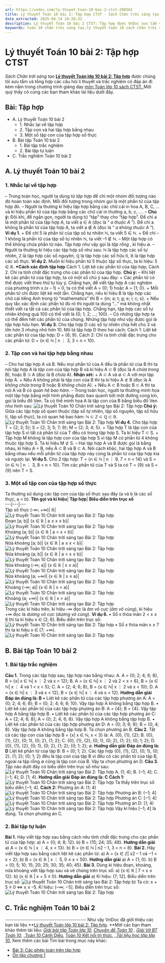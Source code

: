 ```yaml
---
url: https://vndoc.com/ly-thuyet-toan-10-bai-2-ctst-290561
title: Lý thuyết Toán 10 bài 2: Tập hợp CTST - Sách Chân trời sáng tạo - VnDoc.com
date_extracted: 2025-04-14 20:26:32
description: Lý thuyết Toán 10 bài 2 CTST: Tập hợp được VnDoc sưu tầm và giới thiệu  để tham khảo chuẩn bị cho bài giảng học kì mới sắp tới đây của mình.
keywords: toán 10 chân trời sáng tạo,lý thuyết toán 10 sách chân trời sáng tạo,lý thuyết toán học 10 CTST,Toán lớp 10,ôn tập lý thuyết toán lớp 10,lý thuyết môn toán 10,lý thuyết toán 10 CTST,Lý thuyết môn toán 10 bài 2,Tập hợp,trắc nghiệm toán 10 CTST,Lý thuyết toán 10 bài 2 CTST,trắc nghiệm bài Tập hợp
---
```


# Lý thuyết Toán 10 bài 2: Tập hợp CTST
 _Sách Chân trời sáng tạo_
**[Lý thuyết Toán lớp 10 bài 2: Tập hợp](<https://vndoc.com/ly-thuyet-toan-10-bai-2-ctst-290561>)** được chúng tôi sưu tầm và tổng hợp các câu hỏi lí thuyết và trắc nghiệm có đáp án đi kèm nằm trong chương trình giảng dạy [môn Toán lớp 10 sách CTST. ](<https://vndoc.com/toan-10-chan-troi-sang-tao-tap1>)Mời quý thầy cô cùng các bạn tham khảo tài liệu dưới đây.
## Bài: Tập hợp
  * A. Lý thuyết Toán 10 bài 2
    * 1\. Nhắc lại về tập hợp
    * 2\. Tập con và hai tập hợp bằng nhau
    * 3\. Một số tập con của tập hợp số thực
  * B. Bài tập Toán 10 bài 2
    * 1\. Bài tập trắc nghiệm
    * 2\. Bài tập tự luận
  * C. Trắc nghiệm Toán 10 bài 2

## **A. Lý thuyết Toán 10 bài 2**
### **1\. Nhắc lại về tập hợp**
– Trong toán học, người ta dùng từ _tập hợp_ để chỉ một nhóm đối tượng nào đó hoàn toàn xác định. Mỗi đối tượng trong nhóm gọi là một phần tử của tập hợp đó.
– Người ta thường kí hiệu tập hợp bằng các chữ cái in hoa A, B, C, … và kí hiệu phần tử của tập hợp bằng các chữ cái in thường a, b, c, ….
– **Chú ý:** Đôi khi, để ngắn gọn, người ta dùng từ “tập” thay cho “tập hợp”.
Để chỉ a là một phần tử của tập hợp A, ta viết a ∈ A \(đọc là “ _a thuộc A_ ”\). Để chỉ a không là phần tử của tập hợp A, ta viết a ∉ A \(đọc là “ _a không thuộc A_ ”\).
**Ví dụ 1.**
\+ Để chỉ 5 là phần tử của tập số tự nhiên ℕ, ta viết 5 ∈ ℕ.
\+ Để chỉ –1 không là phần tử của tập số tự nhiên ℕ, ta viết –1 ∉ ℕ.
– Một tập hợp có thể không chứa phần tử nào. Tập hợp như vậy gọi là _tập rỗng_ , kí hiệu ∅.
– Người ta thường kí hiệu các tập hợp số như sau: ℕ là tập hợp các số tự nhiên, ℤ là tập hợp các số nguyên, ℚ là tập hợp các số hữu tỉ, ℝ là tập hợp các số thực.
**Ví dụ 2.** Muốn kí hiệu phần tử 5 thuộc tập số thực, ta kí hiệu: 5 ∈ ℝ.
**\*Cách xác định tập hợp**
Cách 1. Liệt kê các phần tử của tập hợp;
Cách 2. Chỉ ra tính chất đặc trưng cho các phần tử của tập hợp.
**Chú ý:**
– Khi liệt kê các phần tử của tập hợp, ta có một số chú ý sau đây:
\+ Các phần tử có thể được viết theo thứ tự tùy ý.
Chẳng hạn, để viết tập hợp A các nghiệm của phương trình x.\(x – 1\) = 0, ta có thể viết A = \{0; 1\} hoặc A = \{1; 0\}.
\+ Mỗi phần tử chỉ được liệt kê một lần.
Chẳng hạn, nếu kí hiệu B là tập hợp các chữ cái tiếng Anh trong từ “mathematics” thì B = \{m; a; t; g; e; i; c; s\}.
\+ Nếu quy tắc xác định các phần tử đủ rõ thì người ta dùng “…” mà không nhất thiết viết ra tất cả các phần tử của tập hợp.
Chẳng hạn, tập hợp các số tự nhiên không quá 100 có thể viết là \{0; 1; 2; …; 100\}.
– Có những tập hợp ta có thể đếm hết các phần tử của chúng. Những tập hợp như vậy được gọi là _tập hợp hữu hạn._
**Ví dụ 3.** Cho tập hợp D các số tự nhiên chia hết cho 3 và lớn hơn 3 nhưng nhỏ hơn 10. Mô tả tập hợp D theo hai cách:
Cách 1: Liệt kê các phần tử của tập hợp: D = \{6; 9\}.
Cách 2: Chỉ ra tính chất đặc trưng cho các phẩn tử: D = \{n ∈ ℕ | n ⋮ 3, 3 < n < 10\}.
### **2\. Tập con và hai tập hợp bằng nhau**
– Cho hai tập hợp A và B. Nếu mọi phần tử của A đều là phần tử của B thì ta nói tập hợp A là _tập con_ của tập hợp B và kí hiệu A ⊂ B \(đọc là A _chứa trong_ B\), hoặc B ⊃ A \(đọc là B _chứa_ A\).
**Nhận xét:**
\+ A ⊂ A và ∅ ⊂ A với mọi tập hợp A.
\+ Nếu A không phải là tập con của B thì ta kí hiệu A ⊄ B \(đọc là A _không chứa trong_ B hoặc B _không chứa_ A\).
\+ Nếu A ⊂ B hoặc B ⊂ A thì ta nói A và B có _quan hệ bao hàm._
– Trong toán học, người ta thường minh họa một tập hợp bằng một hình phẳng được bao quanh bởi một đường cong kín, gọi là biểu đồ Ven.
Ta có thể minh họa A là tập con của B bằng biểu đồ Ven như hình sau:
![Lý thuyết Toán 10 Chân trời sáng tạo Bài 2: Tập hợp](https://i.vdoc.vn/data/image/2023/03/03/ly-thuyet-bai-2-tap-hop-a.png)
**Chú ý:** Giữa các tập hợp số quen thuộc \(tập số tự nhiên, tập số nguyên, tập số hữu tỉ, tập số thực\), ta có quan hệ bao hàm: ℕ ⊂ ℤ ⊂ ℚ ⊂ ℝ.
![Lý thuyết Toán 10 Chân trời sáng tạo Bài 2: Tập hợp](https://i.vdoc.vn/data/image/2023/03/03/ly-thuyet-bai-2-tap-hop-b.png)
**Ví dụ 4.** Cho tập hợp T = \{2; 3; 5\}; S = \{2; 3; 5; 7; 9\}; M = \{2; 3; 4; 5\}.
\+ Tập hợp T là tập con của tập hợp S vì tất cả phần tử của T đều có trong tập hợp S.
Ta kí hiệu T ⊂ S.
\+ Tập hợp M không là tập hợp con của tập hợp S vì tập M có phần tử 4 không thuộc tập hợp S.
Ta kí hiệu M ⊄ S.
– Hai tập hợp A và B được gọi là bằng nhau, kí hiệu A = B, nếu A ⊂ B và B ⊂ A.
Nói cách khác, hai tập hợp A và B bằng nhau nếu mỗi phần tử của tập hợp này cũng là phần tử của tập hợp kia và ngược lại.
**Ví dụ 5.** Cho 2 tập hợp: T = \{n ∈ ℕ | n ⋮ 9, 7 < n < 14\} và S = \{n ∈ ℕ | n ⋮ 3, 8 < n < 10\}.
Tìm các phần tử của T và S ta có T = \{9\} và S = \{9\} nên T = S.
### **3\. Một số tập con của tập hợp số thực**
Ta thường sử dụng các tập con của tập số thực sau đây \(a và b là các số thực, a < b\):
**Tên gọi và kí hiệu**| **Tập hợp**| **Biểu diễn trên trục số**  
---|---|---  
Tập số thực \(-∞; +∞\)| ℝ| ![Lý thuyết Toán 10 Chân trời sáng tạo Bài 2: Tập hợp](https://i.vdoc.vn/data/image/2023/03/03/ly-thuyet-bai-2-tap-hop.png)  
Đoạn \[a; b\]| \{x ∈ ℝ | a ≤ x ≤ b\}| ![Lý thuyết Toán 10 Chân trời sáng tạo Bài 2: Tập hợp](https://i.vdoc.vn/data/image/2023/03/03/ly-thuyet-bai-2-tap-hop-1.png)  
Khoảng \(a; b\)| \{x ∈ ℝ | a < x < b\}| ![Lý thuyết Toán 10 Chân trời sáng tạo Bài 2: Tập hợp](https://i.vdoc.vn/data/image/2023/03/03/ly-thuyet-bai-2-tap-hop-2.png)  
Nửa khoảng \[a; b\)| \{x ∈ ℝ | a ≤ x < b\}| ![Lý thuyết Toán 10 Chân trời sáng tạo Bài 2: Tập hợp](https://i.vdoc.vn/data/image/2023/03/03/ly-thuyet-bai-2-tap-hop-3.png)  
Nửa khoảng \(a; b\]| \{x ∈ ℝ | a < x ≤ b\}| ![Lý thuyết Toán 10 Chân trời sáng tạo Bài 2: Tập hợp](https://i.vdoc.vn/data/image/2023/03/03/ly-thuyet-bai-2-tap-hop-4.png)  
Nửa khoảng \(-∞; a\]| \{x ∈ ℝ | x ≤ a\}| ![Lý thuyết Toán 10 Chân trời sáng tạo Bài 2: Tập hợp](https://i.vdoc.vn/data/image/2023/03/03/ly-thuyet-bai-2-tap-hop-5.png)  
Nửa khoảng \[a; +∞\)| \{x ∈ ℝ | x ≥ a\}| ![Lý thuyết Toán 10 Chân trời sáng tạo Bài 2: Tập hợp](https://i.vdoc.vn/data/image/2023/03/03/ly-thuyet-bai-2-tap-hop-6.png)  
Khoảng \(-∞; a\)| \{x ∈ ℝ | x < a\}| ![Lý thuyết Toán 10 Chân trời sáng tạo Bài 2: Tập hợp](https://i.vdoc.vn/data/image/2023/03/03/ly-thuyet-bai-2-tap-hop-7.png)  
Khoảng \(a; +∞\)| \{x ∈ ℝ | x > a\}| ![Lý thuyết Toán 10 Chân trời sáng tạo Bài 2: Tập hợp](https://i.vdoc.vn/data/image/2023/03/03/ly-thuyet-bai-2-tap-hop-8.png)  
Trong các kí hiệu trên, kí hiệu –∞ đọc là _âm vô cực_ \(_âm vô cùng_\), kí hiệu +∞ đọc là _dương vô cực_ \(_dương vô cùng_\).
**Ví dụ 6.**
• Số x thỏa mãn 2 < x ≤ 6 thì ta kí hiệu x ∈ \(2; 6\].
Biểu diễn trên trục số:
![Lý thuyết Toán 10 Chân trời sáng tạo Bài 2: Tập hợp](https://i.vdoc.vn/data/image/2023/03/03/ly-thuyet-bai-2-tap-hop-c.png)
• Số x thỏa mãn x ≥ 7 thì ta kí hiệu x ∈ \[7; +∞\).
![Lý thuyết Toán 10 Chân trời sáng tạo Bài 2: Tập hợp](https://i.vdoc.vn/data/image/2023/03/03/ly-thuyet-bai-2-tap-hop-d.png)
## **B. Bài tập Toán 10 bài 2**
### **1\. Bài tập trắc nghiệm**
**Câu 1.** Trong các tập hợp sau, tập hợp nào bằng nhau:
A. A = \{0; 2; 4; 6; 8\}, B = \{x| x ∈ ℕ| x ⋮ 2 và x < 12\};
B. A = \{x ∈ ℕ| x ⋮ 2 và 2 < x < 6\}, B = \{x ∈ ℕ| x ⋮ 4 và 1 < x < 5\};
C. A = \{2; 4; 6; 8\}, B = \{x ∈ ℕ| x ⋮ 2 và x < 10\};
D. A = \{x ∈ ℕ| x ⋮ 3 và x < 12\}, B = \{x ∈ ℕ| x ⋮ 4 và x < 12\}.
**Hướng dẫn giải**
**Đáp án đúng là: B**
• Liệt kê các phần tử của các tập hợp phương án A:
A = \{0; 2; 4; 6; 8\}; B = \{0; 2; 4; 6; 8; 10\}.
Vậy tập hợp A không bằng tập hợp B.
• Liệt kê các phần tử của các tập hợp phương án B:
A = \{4\}; B = \{4\}.
Vậy tập hợp A bằng tập hợp B.
• Liệt kê các phần tử của các tập hợp phương án C:
A = \{2; 4; 6; 8\}; A = \{0; 2; 4; 6; 8\}.
Vậy tập hợp A không bằng tập hợp B.
• Liệt kê các phần tử của các tập hợp phương án D:
A = \{0; 3; 6; 9\}; B = \{0; 4; 8\}.
Vậy tập hợp A không bằng tập hợp B.
Ta chọn phương án B.
**Câu 2.** Tất cả các tập con của tập hợp B = \{x| x ∈ ℕ, x < 3\} là:
A. \{0\}, \{1\}, \{2\};
B. \{0\}, \{1\}, \{2\}, \{0; 1\}, \{0; 2\}, \{1; 2\};
C. \{0\}, \{1\}, \{2\}, \{0; 1\}, \{0; 2\}, \{1; 2\}; \{0; 1; 2\};
D. \{0\}, \{1\}, \{2\}, \{0; 1\}, \{0; 2\}, \{1; 2\}; \{0; 1; 2\}; ∅.
**Hướng dẫn giải**
**Đáp án đúng là: D**
Liệt kê phần tử của tập B: B = \{0; 1; 2\}.
Các tập hợp \{0\}, \{1\}, \{2\}, \{0; 1\}, \{0; 2\}, \{1; 2\}; \{0; 1; 2\} đều là tập con của tập B vì đều có các phần tử của tập B, ngoài ra tập rỗng ∅ cũng là tập con của B.
Vậy ta chọn phương án D.
**Câu 3.** Tập nào dưới đây có biểu diễn trên trục số như sau:
![Lý thuyết Toán 10 Chân trời sáng tạo Bài 2: Tập hợp](https://i.vdoc.vn/data/image/2023/03/03/ly-thuyet-bai-2-tap-hop-e.png)
A. \(1; 4\);
B. \(‒1; 4\];
C. \[‒1; 4\];
D. \[1; 4\).
**Hướng dẫn giải**
**Đáp án đúng là: C**
**Cách 1:**
![Lý thuyết Toán 10 Chân trời sáng tạo Bài 2: Tập hợp](https://i.vdoc.vn/data/image/2023/03/03/ly-thuyet-bai-2-tap-hop-f.png)
Ta thấy trên trục số biểu diễn \[‒1; 4\].
**Cách 2:**
Phương án A: \(1; 4\)
![Lý thuyết Toán 10 Chân trời sáng tạo Bài 2: Tập hợp](https://i.vdoc.vn/data/image/2023/03/03/ly-thuyet-bai-2-tap-hop-g.png)
Phương án B: \(‒1; 4\]
![Lý thuyết Toán 10 Chân trời sáng tạo Bài 2: Tập hợp](https://i.vdoc.vn/data/image/2023/03/03/ly-thuyet-bai-2-tap-hop-h.png)
Phương án C: \[‒1; 4\]
![Lý thuyết Toán 10 Chân trời sáng tạo Bài 2: Tập hợp](https://i.vdoc.vn/data/image/2023/03/03/ly-thuyet-bai-2-tap-hop-i.png)
Phương án D: \[1; 4\)
![Lý thuyết Toán 10 Chân trời sáng tạo Bài 2: Tập hợp](https://i.vdoc.vn/data/image/2023/03/03/ly-thuyet-bai-2-tap-hop-k.png)
Vậy kí hiệu \[‒1; 4\] là đúng.
Ta chọn phương án C.
### **2\. Bài tập tự luận**
**Bài 1.** Hãy viết tập hợp sau bằng cách nêu tính chất đặc trưng cho các phần tử của tập hợp:
a\) A = \{0; 4; 8; 12\}.
b\) B = \{15; 24; 35; 48\}.
**Hướng dẫn giải**
a\) A = \{x ∈ ℕ | x ⋮ 4, x < 13\}.
b\) B = \{n ∈ ℕ | n2 – 1, 3 < n < 8\}.
**Bài 2.** Hãy viết tập hợp sau bằng cách liệt kê các phần tử:
a\) A = \{x ∈ ℤ| x2 – 1 và ‒1 < x < 2\};
b\) B = \{x ∈ ℝ | x ⋮ 5, 0 ≤ x < 50\}.
**Hướng dẫn giải**
a\) A = \{1; 0\}.
b\) B = \{0; 5; 10; 15; 20; 25; 30; 35; 40; 45\}.
**Bài 3.** Dùng kí hiệu đoạn, khoảng, nửa khoảng viết tập hợp sau và vẽ chúng trên trục số:
a\) \{x ∈ ℝ | 7 < x ≤ 12\}.
b\) \{x ∈ ℝ | x + 5 ≤ 0\}.
**Hướng dẫn giải**
a\) Kí hiệu: \(7; 12\].
Biểu diễn trên trục số:
![Lý thuyết Toán 10 Chân trời sáng tạo Bài 2: Tập hợp](https://i.vdoc.vn/data/image/2023/03/03/ly-thuyet-bai-2-tap-hop-9.png)
b\) Ta có: x + 5 ≤ 0
⇔ x ≤ –5.
Kí hiệu: \(‒∞; ‒5\].
Biểu diễn trên trục số:
![Lý thuyết Toán 10 Chân trời sáng tạo Bài 2: Tập hợp](https://i.vdoc.vn/data/image/2023/03/03/ly-thuyet-bai-2-tap-hop-10.png)
## C. Trắc nghiệm Toán 10 bài 2
\-----------------------------------------
Như vậy VnDoc đã giới thiệu các bạn tài liệu **[Lý thuyết Toán lớp 10 bài 2: Tập hợp](<https://vndoc.com/ly-thuyet-toan-10-bai-2-ctst-290561>). **Mời các bạn tham khảo thêm tài liệu: _[Giải bài tập Toán lớp 10](<https://vndoc.com/giai-toan-lop10>),_ _[Chuyên đề Toán 10](<https://vndoc.com/chuyen-de-toan10>)_ _,_ _[Giải Vở BT Toán 10](<https://vndoc.com/giai-vo-bt-toan10>),_ _[Toán 10 Cánh Diều](<https://vndoc.com/toan-10-canh-dieu-tap1>), [Toán 10 Kết nối tri thức,](<https://vndoc.com/toan-10-ket-noi-tri-thuc-tap1>) __[Tài liệu học tập lớp 10.](<https://vndoc.com/tai-lieu-hoc-tap-lop10>)_
Xem thêm các bài Tìm bài trong mục này khác:
  * [Bài 3: Các phép toán trên tập hợp](</ly-thuyet-toan-10-bai-3-ctst-290564>)
  * [Ôn tập chương 1](</ly-thuyet-toan-10-bai-4-ctst-290569>)


